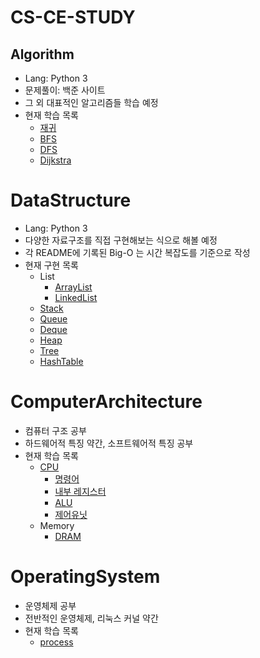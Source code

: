 # CS-CE-STUDY
## Algorithm
- Lang: Python 3
- 문제풀이: 백준 사이트
- 그 외 대표적인 알고리즘들 학습 예정
- 현재 학습 목록
    - [재귀](https://github.com/lcw3176/Algorithm-DataStructure/tree/master/algorithm/representative/recursion)
    - [BFS](https://github.com/lcw3176/Algorithm-DataStructure/tree/master/algorithm/representative/bfs)
    - [DFS](https://github.com/lcw3176/Algorithm-DataStructure/tree/master/algorithm/representative/dfs)
    - [Dijkstra](https://github.com/lcw3176/Algorithm-DataStructure/tree/master/algorithm/representative/dijkstra)
# DataStructure
- Lang: Python 3
- 다양한 자료구조를 직접 구현해보는 식으로 해볼 예정
- 각 README에 기록된 Big-O 는 시간 복잡도를 기준으로 작성
- 현재 구현 목록
    - List
        - [ArrayList](https://github.com/lcw3176/Algorithm-DataStructure/tree/master/dataStructure/ArrayList) 
        - [LinkedList](https://github.com/lcw3176/Algorithm-DataStructure/tree/master/dataStructure/LinkedList) 
    - [Stack](https://github.com/lcw3176/Algorithm-DataStructure/tree/master/dataStructure/Stack) 
    - [Queue](https://github.com/lcw3176/Algorithm-DataStructure/tree/master/dataStructure/Queue)
    - [Deque](https://github.com/lcw3176/Algorithm-DataStructure/tree/master/dataStructure/Deque)
    - [Heap](https://github.com/lcw3176/Algorithm-DataStructure/tree/master/dataStructure/Heap)
    - [Tree](https://github.com/lcw3176/Algorithm-DataStructure/tree/master/dataStructure/Tree)
    - [HashTable](https://github.com/lcw3176/CS-CE-Study/tree/master/dataStructure/HashTable)
# ComputerArchitecture
- 컴퓨터 구조 공부
- 하드웨어적 특징 약간, 소프트웨어적 특징 공부
- 현재 학습 목록
    - [CPU](https://github.com/lcw3176/Algorithm-DataStructure/tree/master/computerArchitecture/cpu)
        - [명령어](https://github.com/lcw3176/Algorithm-DataStructure/tree/master/computerArchitecture/cpu/INSTRUCTION)
        - [내부 레지스터](https://github.com/lcw3176/Algorithm-DataStructure/tree/master/computerArchitecture/cpu/REGISTER)
        - [ALU](https://github.com/lcw3176/CS-CE-Study/tree/master/computerArchitecture/cpu/ALU)
        - [제어유닛](https://github.com/lcw3176/CS-CE-Study/tree/master/computerArchitecture/cpu/CONTROL_UNIT)
    - Memory
        - [DRAM](https://github.com/lcw3176/Algorithm-DataStructure/tree/master/computerArchitecture/memory/DRAM)

# OperatingSystem
- 운영체제 공부
- 전반적인 운영체제, 리눅스 커널 약간
- 현재 학습 목록
    - [process](https://github.com/lcw3176/CS-CE-Study/tree/master/operatingSystem/process)
